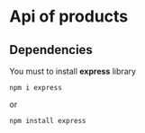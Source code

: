 # Api of products

## Dependencies
You must to install **express** library

``` console
npm i express
```
or
 
```
npm install express
```
